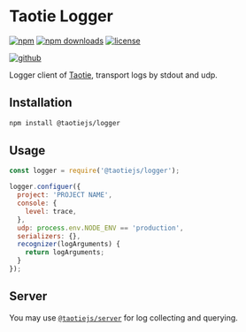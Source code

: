 # Taotie Logger

[![npm][badge-version]][npm]
[![npm downloads][badge-downloads]][npm]
[![license][badge-license]][license]


[![github][badge-issues]][github]

Logger client of [Taotie][taotie], transport logs by stdout and udp.

## Installation

```sh
npm install @taotiejs/logger
```

## Usage

```js
const logger = require('@taotiejs/logger');

logger.configuer({
  project: 'PROJECT NAME',
  console: {
    level: trace,
  },
  udp: process.env.NODE_ENV == 'production',
  serializers: {},
  recognizer(logArguments) {
    return logArguments;
  }
});
```

## Server

You may use [`@taotiejs/server`][taotie] for log collecting and querying.

[taotie]: https://github.com/taotiejs/taotie-server

[badge-version]: https://img.shields.io/npm/v/@taotiejs%2Flogger.svg
[badge-downloads]: https://img.shields.io/npm/dt/@taotiejs%2Flogger.svg
[npm]: https://www.npmjs.com/package/@taotiejs%2Flogger

[badge-size]: https://img.shields.io/bundlephobia/minzip/@taotiejs%2Flogger.svg
[bundlephobia]: https://bundlephobia.com/result?p=@taotiejs%2Flogger

[badge-license]: https://img.shields.io/npm/l/@taotiejs%2Flogger.svg
[license]: https://github.com/taotiejs/taotie-logger/blob/master/LICENSE

[badge-issues]: https://img.shields.io/github/issues/taotiejs/taotie-logger.svg
[github]: https://github.com/taotiejs/taotie-logger

[badge-build]: https://img.shields.io/travis/com/taotiejs/taotie-logger/master.svg
[travis]: https://travis-ci.com/taotiejs/taotie-logger

[badge-coverage]: https://img.shields.io/coveralls/github/taotiejs/taotie-logger/master.svg
[coveralls]: https://coveralls.io/github/taotiejs/taotie-logger?branch=master
